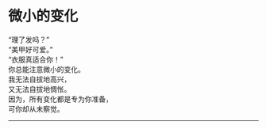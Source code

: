 # 微小的变化

“理了发吗？”
\
“美甲好可爱。”
\
“衣服真适合你！”
\
你总能注意微小的变化。
\
我无法自拔地高兴，
\
又无法自拔地惆怅。
\
因为，所有变化都是专为你准备，
\
可你却从未察觉。














---
